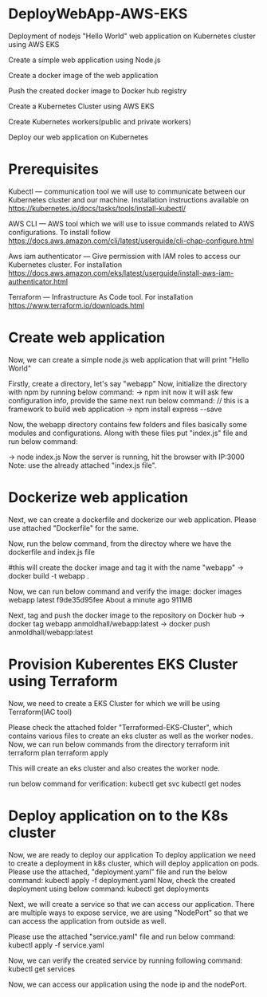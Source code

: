 # DeployWebApp-AWS-EKS
Deployment of nodejs "Hello World" web application on Kubernetes cluster using AWS EKS

Create a simple web application using Node.js

Create a docker image of the web application

Push the created docker image to Docker hub registry

Create a Kubernetes Cluster using AWS EKS

Create Kubernetes workers(public and private workers)

Deploy our web application on Kubernetes

# Prerequisites
Kubectl — communication tool we will use to communicate between our Kubernetes cluster and our machine. Installation instructions available on https://kubernetes.io/docs/tasks/tools/install-kubectl/

AWS CLI — AWS tool which we will use to issue commands related to AWS configurations. To install follow https://docs.aws.amazon.com/cli/latest/userguide/cli-chap-configure.html

Aws iam authenticator — Give permission with IAM roles to access our Kubernetes cluster. For installation https://docs.aws.amazon.com/eks/latest/userguide/install-aws-iam-authenticator.html

Terraform — Infrastructure As Code tool. For installation https://www.terraform.io/downloads.html

# Create web application
Now, we can create a simple node.js web application that will print "Hello World"

Firstly, create a directory, let's say "webapp"
Now, initialize the directory with npm by running below command:
-> npm init
now it will ask few configuration info, provide the same
next run below command:
// this is a framework to build web application
-> npm install express --save

Now, the webapp directory contains few folders and files basically some modules and configurations. Along with these files put "index.js" file and run below command:

-> node index.js
Now the server is running, hit the browser with IP:3000
Note: use the already attached "index.js file".

# Dockerize web application
Next, we can create a dockerfile and dockerize our web application.
Please use attached "Dockerfile" for the same.

Now, run the below command, from the directoy where we have the dockerfile and index.js file

#this will create the docker image and tag it with the name "webapp"
-> docker build -t webapp .

Now, we can run below command and verify the image:
docker images
webapp     latest              f9de35d95fee        About a minute ago   911MB


Next, tag and push the docker image to the repository on Docker hub
-> docker tag webapp anmoldhall/webapp:latest
-> docker push anmoldhall/webapp:latest

# Provision Kuberentes EKS Cluster using Terraform

Now, we need to create a EKS Cluster for which we will be using Terraform(IAC tool)

Please check the attached folder "Terraformed-EKS-Cluster", which contains various files to create an eks cluster as well as the worker nodes.
Now, we can run below commands from the directory
terraform init
terraform plan
terraform apply

This will create an eks cluster and also creates the worker node.

run below command for verification:
kubectl get svc
kubectl get nodes

# Deploy application on to the K8s cluster

Now, we are ready to deploy our application
To deploy application we need to create a deployment in k8s cluster, which will deploy application on pods.
Please use the attached, "deployment.yaml" file and run the below command:
kubectl apply -f deployment.yaml
Now, check the created deployment using below command:
kubectl get deployments

Next, we will create a service so that we can access our application.
There are multiple ways to expose service, we are using "NodePort" so that we can access the application from outside as well.

Please use the attached "service.yaml" file and run below command:
kubectl apply -f service.yaml

Now, we can verify the created service by running following command:
kubectl get services

Now, we can access our application using the node ip and the nodePort.
